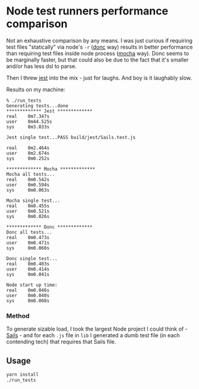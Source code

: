 # Node test runners performance comparison

Not an exhaustive comparison by any means. I was just curious if requiring test files "statically" via node's `-r` ([donc](https://github.com/artemave/donc) way) results in better performance than requiring test files inside node process ([mocha](https://github.com/mochajs/mocha) way). Donc seems to be marginally faster, but that could also be due to the fact that it's smaller and/or has less dsl to parse.

Then I threw [jest](https://jestjs.io/) into the mix - just for laughs. And boy is it laughably slow.

Results on my machine:

```
% ./run_tests
Generating tests...done
************* Jest *************
real    0m7.347s
user    0m44.525s
sys     0m3.033s

Jest single test...PASS build/jest/Sails.test.js

real    0m2.464s
user    0m2.674s
sys     0m0.252s

************* Mocha *************
Mocha all tests...
real    0m0.542s
user    0m0.594s
sys     0m0.063s

Mocha single test...
real    0m0.455s
user    0m0.521s
sys     0m0.026s

************* Donc *************
Donc all tests...
real    0m0.473s
user    0m0.471s
sys     0m0.060s

Donc single test...
real    0m0.403s
user    0m0.414s
sys     0m0.041s

Node start up time:
real    0m0.046s
user    0m0.040s
sys     0m0.008s
```

### Method

To generate sizable load, I took the largest Node project I could think of - [Sails](https://sailsjs.com/) - and for each `.js` file in `lib` I generated a dumb test file (in each contending tech) that requires that Sails file.

## Usage

```bash
yarn install
./run_tests
```
